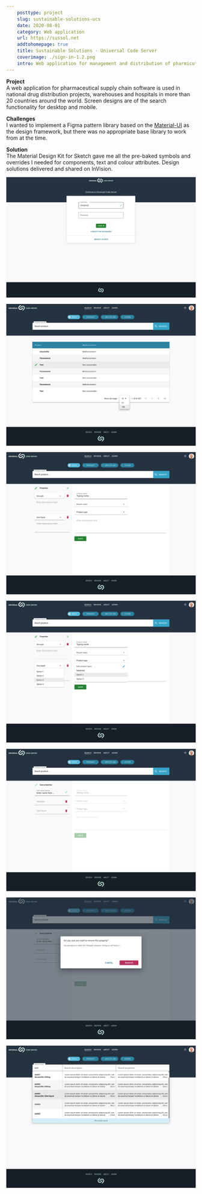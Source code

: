 ```yaml
---  
    posttype: project
    slug: sustainable-solutions-ucs
    date: 2020-08-01
    category: Web application
    url: https://sussol.net
    addtohomepage: true
    title: Sustainable Solutions - Universal Code Server
    coverimage: ./sign-in-1.2.png
    intro: Web application for management and distribution of pharmicutical products.
---
```


<div class="description">

**Project**<br />
A web application for pharmaceutical supply chain software is used in national drug distribution projects, warehouses and hospitals in more than 20 countries around the world. Screen designs are of the search functionality for desktop and mobile.

**Challenges**<br />
I wanted to implement a Figma pattern library based on the [Material-UI](https://material-ui.com) as the design framework, but there was no appropriate base library to work from at the time.

**Solution**<br />
The Material Design Kit for Sketch gave me all the pre-baked symbols and overrides I needed for components, text and colour attributes. Design solutions delivered and shared on InVision.

</div>

<div class="images">

![Universal Code Server - Sign in](./sign-in-1.2.png "Universal Code Server - Sign in")

![Universal Code Server - Product search](./product-search-1.1.png "Universal Code ServerPronk - Product search")

![Universal Code Server - Product edit](./product-search-edit-1.1.png "Universal Code Server - Product edit")

![Universal Code Server - Product edit - Alt1](./product-search-edit-1.2.png "Universal Code Server - Product edit - Alt1")

![Universal Code Server - Product edit - Alt2](./product-search-edit-1.3.png "Universal Code Server - Product edit - Alt2")

![Universal Code Server - Product edit - Alt3](./product-search-edit-1.5.png "Universal Code Server - Product edit - Alt3")

![Universal Code Server - Search](./search-4.1.png "Universal Code Server - Search")

</div>
